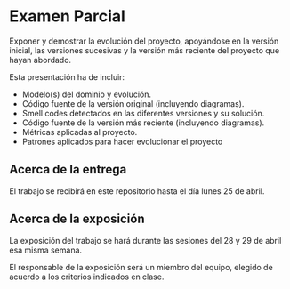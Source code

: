 # Examen Parcial
Exponer y demostrar la evolución del proyecto, apoyándose en la versión inicial, las versiones sucesivas y la versión más reciente del proyecto que hayan abordado. 

Esta presentación ha de incluir:

* Modelo(s) del dominio y evolución.
* Código fuente de la versión original (incluyendo diagramas).
* Smell codes detectados en las diferentes versiones y su solución.
* Código fuente de la versión más reciente (incluyendo diagramas).
* Métricas aplicadas al proyecto.
* Patrones aplicados para hacer evolucionar el proyecto

## Acerca de la entrega
El trabajo se recibirá en este repositorio hasta el día lunes 25 de abril. 

## Acerca de la exposición

La exposición del trabajo se hará durante las sesiones del 28 y 29 de abril esa misma semana.

El responsable de la exposición será un miembro del equipo, elegido de acuerdo a los criterios indicados en clase.